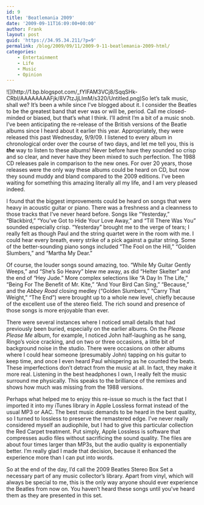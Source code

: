 ```yaml
---
id: 9
title: 'Beatlemania 2009'
date: '2009-09-11T16:09:00+00:00'
author: Frank
layout: post
guid: 'https://34.95.34.211/?p=9'
permalink: /blog/2009/09/11/2009-9-11-beatlemania-2009-html/
categories:
    - Entertainment
    - Life
    - Music
    - Opinion
---
```


<div src="v5">![](http://1.bp.blogspot.com/_fYIFAM3VCj8/SqqSHk-CRbI/AAAAAAAAFjk/8V7tzJjLImM/s320/Untitled.png)So let’s talk music, shall we? It’s been a while since I’ve blogged about it. I consider the Beatles to be the greatest band that ever was or will be, period. Call me closed-minded or biased, but that’s what I think. I’ll admit I’m a bit of a music snob. I’ve been anticipating the re-release of the British versions of the Beatle albums since I heard about it earlier this year. Appropriately, they were released this past Wednesday, 9/9/09. I listened to every album in chronological order over the course of two days, and let me tell you, this is <span style="font-weight: bold; font-style: italic;">the </span>way to listen to these albums! Never before have they sounded so crisp and so clear, and never have they been mixed to such perfection. The 1988 CD releases pale in comparison to the new ones. For over 20 years, those releases were the only way these albums could be heard on CD, but now they sound muddy and bland compared to the 2009 editions. I’ve been waiting for something this amazing literally all my life, and I am very pleased indeed.

I found that the biggest improvements could be heard on songs that were heavy in acoustic guitar or piano. There was a freshness and a cleanness to those tracks that I’ve never heard before. Songs like “Yesterday,” “Blackbird,” “You’ve Got to Hide Your Love Away,” and “Till There Was You” sounded especially crisp. “Yesterday” brought me to the verge of tears; I really felt as though Paul and the string quartet were in the room with me. I could hear every breath, every strike of a pick against a guitar string. Some of the better-sounding piano songs included “The Fool on the Hill,” “Golden Slumbers,” and “Martha My Dear.”

Of course, the louder songs sound amazing, too. “While My Guitar Gently Weeps,” and “She’s So Heavy” blew me away, as did “Helter Skelter” and the end of “Hey Jude.” More complex selections like “A Day In The Life,” “Being For The Benefit of Mr. Kite,” “And Your Bird Can Sing,” “Because,” and the <span style="font-style: italic;">Abbey Road</span> closing medley (“Golden Slumbers,” “Carry That Weight,” “The End”) were brought up to a whole new level, chiefly because of the excellent use of the stereo field. The rich sound and presence of those songs is more enjoyable than ever.

There were several instances where I noticed small details that had previously been buried, especially on the earlier albums. On the <span style="font-style: italic;">Please Please Me</span> album, for example, I noticed John half-laughing as he sang, Ringo’s voice cracking, and on two or three occasions, a little bit of background noise in the studio. There were occasions on other albums where I could hear someone (presumably John) tapping on his guitar to keep time, and once I even heard Paul whispering as he counted the beats. These imperfections don’t detract from the music at all. In fact, they make it more real. Listening in the best headphones I own, I really felt the music surround me physically. This speaks to the brilliance of the remixes and shows how much was missing from the 1988 versions.

Perhaps what helped me to enjoy this re-issue so much is the fact that I imported it into my iTunes library in Apple Lossless format instead of the usual MP3 or AAC. The best music demands to be heard in the best quality, so I turned to lossless to preserve the remastered edge. I’ve never really considered myself an audiophile, but I had to give this particular collection the Red Carpet treatment. Put simply, Apple Lossless is software that compresses audio files without sacrificing the sound quality. The files are about four times larger than MP3s, but the audio quality is exponentially better. I’m really glad I made that decision, because it enhanced the experience more than I can put into words.

So at the end of the day, I’d call the 2009 Beatles Stereo Box Set a necessary part of any music collector’s library. Apart from vinyl, which will always be special to me, this is the only way anyone should ever experience the Beatles from now on. You haven’t heard these songs until you’ve heard them as they are presented in this set.

</div>